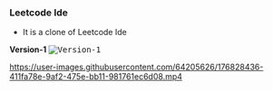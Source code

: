 ### Leetcode Ide

- It is a clone of Leetcode Ide

**Version-1**
<kbd>![Version-1](https://user-images.githubusercontent.com/64205626/176822891-187fb3b9-f3b4-429f-ace7-2f937ac0f23d.png)</kbd>


https://user-images.githubusercontent.com/64205626/176828436-411fa78e-9af2-475e-bb11-981761ec6d08.mp4

